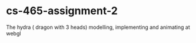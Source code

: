 # cs-465-assignment-2
The hydra ( dragon with 3 heads) modelling, implementing and animating at webgl
